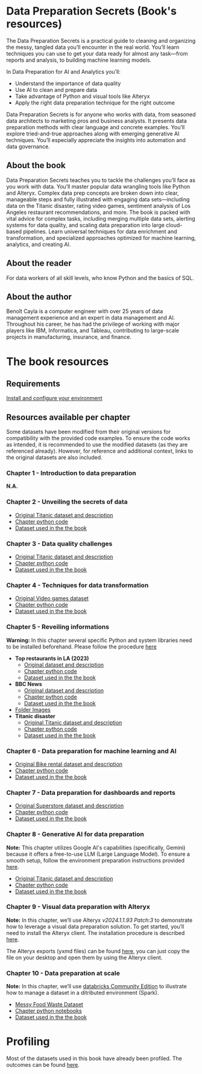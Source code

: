 # Data Preparation Secrets (Book's resources)

The Data Preparation Secrets is a practical guide to cleaning and organizing the messy, tangled data you’ll encounter in the real world. You’ll learn techniques you can use to get your data ready for almost any task—from reports and analysis, to building machine learning models.

In Data Preparation for AI and Analytics you’ll:
* Understand the importance of data quality
* Use AI to clean and prepare data
* Take advantage of Python and visual tools like Alteryx
* Apply the right data preparation technique for the right outcome

Data Preparation Secrets is for anyone who works with data, from seasoned data architects to marketing pros and business analysts. It presents data preparation methods with clear language and concrete examples. You’ll explore tried-and-true approaches along with emerging generative AI techniques. You’ll especially appreciate the insights into automation and data governance.

## About the book
Data Preparation Secrets teaches you to tackle the challenges you’ll face as you work with data. You’ll master popular data wrangling tools like Python and Alteryx. Complex data prep concepts are broken down into clear, manageable steps and fully illustrated with engaging data sets—including data on the Titanic disaster, rating video games, sentiment analysis of Los Angeles restaurant recommendations, and more. The book is packed with vital advice for complex tasks, including merging multiple data sets, alerting systems for data quality, and scaling data preparation into large cloud-based pipelines. Learn universal techniques for data enrichment and transformation, and specialized approaches optimized for machine learning, analytics, and creating AI.

## About the reader
For data workers of all skill levels, who know Python and the basics of SQL.

## About the author
Benoît Cayla is a computer engineer with over 25 years of data management experience and an expert in data management and AI. Throughout his career, he has had the privilege of working with major players like IBM, Informatica, and Tableau, contributing to large-scale projects in manufacturing, insurance, and finance. 

# The book resources
## Requirements 
[Install and configure your environment](/code/README.md)

## Resources available per chapter
Some datasets have been modified from their original versions for compatibility with the provided code examples. To ensure the code works as intended, it is recommended to use the modified datasets (as they are referenced already). However, for reference and additional context, links to the original datasets are also included.
### Chapter 1 - Introduction to data preparation
**N.A.**

### Chapter 2 - Unveiling the secrets of data
* [Original Titanic dataset and description](https://www.kaggle.com/competitions/titanic)
* [Chapter python code](./code/chapter%202/)
* [Dataset used in the the book](./data/titanic/)
	
### Chapter 3 - Data quality challenges
* [Original Titanic dataset and description](https://www.kaggle.com/competitions/titanic)
* [Chapter python code](./code/chapter%202/)
* [Dataset used in the the book](./data/titanic/)
	
### Chapter 4 - Techniques for data transformation
* [Original Video games dataset](https://www.kaggle.com/datasets/mohamedtarek01234/steam-games-reviews-and-rankings)
* [Chapter python code](./code/chapter%204/)
* [Dataset used in the the book](./data/vgames/)
	
### Chapter 5 - Reveiling informations
**Warning:** In this chapter several specific Python and system libraries need to be installed beforehand. Please follow the procedure [here](./code/README.md#Specific-libraries-for-chapter-5)
* **Top restaurants in LA (2023)**
	* [Original dataset and description](https://www.kaggle.com/datasets/lorentzyeung/top-240-recommended-restaurants-in-la-2023)
	* [Chapter python code](./code/chapter%205/)
	* [Dataset used in the the book](./data/restaurants/)
* **BBC News**
	* [Original dataset and description](https://www.kaggle.com/datasets/gpreda/bbc-news)
	* [Chapter python code](./code/chapter%205/)
	* [Dataset used in the the book](./data/bbcnews/)
* [Folder Images](./data/images/)
* **Titanic disaster**
	* [Original Titanic dataset and description](https://www.kaggle.com/competitions/titanic)
	* [Chapter python code](./code/chapter%202/)
	* [Dataset used in the the book](./data/titanic/)
		
### Chapter 6 - Data preparation for machine learning and AI
* [Original Bike rental dataset and description](https://www.kaggle.com/competitions/bike-sharing-demand/data)
* [Chapter python code](./code/chapter%206/)
* [Dataset used in the the book](./data/bikerental/)

### Chapter 7 - Data preparation for dashboards and reports
* [Original Superstore dataset and description](https://www.kaggle.com/datasets/vivek468/superstore-dataset-final)
* [Chapter python code](./code/chapter%207/)
* [Dataset used in the the book](./data/superstore/)

### Chapter 8 - Generative AI for data preparation
**Note:** This chapter utilizes Google AI's capabilities (specifically, Gemini) because it offers a free-to-use LLM (Large Language Model). To ensure a smooth setup, follow the environment preparation instructions provided [here](./code/README.md#Leveraging-Google-AI).
* [Original Titanic dataset and description](https://www.kaggle.com/competitions/titanic)
* [Chapter python code](./code/chapter%208/)
* [Dataset used in the the book](./data/titanic/)

### Chapter 9 - Visual data preparation with Alteryx
**Note:** In this chapter, we’ll use Alteryx *v2024.1.1.93 Patch:3* to demonstrate how to leverage a visual data preparation solution. To get started, you’ll need to install the Alteryx client. The installation procedure is described [here](./code/README.md#Installing-Alteryx).

The Alteryx exports (yxmd files) can be found [here](./code/chapter%209/), you can just copy the file on your desktop and open them by using the Alteryx client.

### Chapter 10 - Data preparation at scale
**Note:** In this chapter, we’ll use [databricks Community Edition](https://community.cloud.databricks.com) to illustrate how to manage a dataset in a ditributed environment (Spark).
* [Messy Food Waste Dataset](https://www.kaggle.com/competitions/messy-food-waste-prediction-dataset/data)
* [Chapter python notebooks](./code/chapter%2010/)
* [Dataset used in the the book](./data/messy-food-waste/)

# Profiling
Most of the datasets used in this book have already been profiled. The outcomes can be found [here](/profiles).
